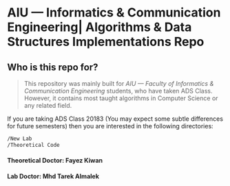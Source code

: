 # AIU — Informatics & Communication Engineering| Algorithms & Data Structures Implementations Repo

## Who is this repo for?
> This repository was mainly built for _AIU — Faculty of Informatics & Communication Engineering_ students, who have taken ADS Class.
> However, it contains most taught algorithms in Computer Science or any related field.

If you are taking ADS Class 20183 (You may expect some subtle differences for future semesters) then you are interested in the following directories:
```bash
/New Lab
/Theoretical Code
```


#### Theoretical Doctor: Fayez Kiwan ####
#### Lab Doctor: Mhd Tarek Almalek ####

